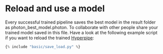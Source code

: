 <h1>Reload and use a model</h1>
<div class="photon-docu-header">
    <p>
        Every successful trained pipeline saves the best model in the result folder as photon_best_model.photon. 
        To collaborate with other people share your trained model saved in this file. Have a look at the following 
        example script if you want to reload the trained <a href="../../api/base/hyperpipe">Hyperpipe</a>:
    </p>
</div>

``` python
{% include "basic/save_load.py" %} 

```